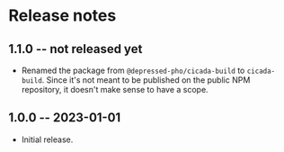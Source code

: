 # Release notes

## 1.1.0 -- not released yet

* Renamed the package from `@depressed-pho/cicada-build` to
  `cicada-build`. Since it's not meant to be published on the public NPM
  repository, it doesn't make sense to have a scope.

## 1.0.0 -- 2023-01-01

* Initial release.
